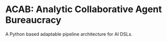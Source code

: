 # ACAB: Analytic Collaborative Agent Bureaucracy
A Python based adaptable pipeline architecture for AI DSLs.
